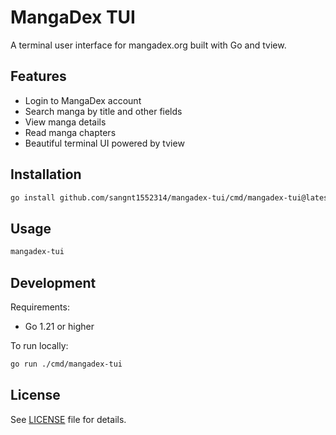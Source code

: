 # MangaDex TUI

A terminal user interface for mangadex.org built with Go and tview.

## Features

- Login to MangaDex account
- Search manga by title and other fields
- View manga details
- Read manga chapters
- Beautiful terminal UI powered by tview

## Installation

```bash
go install github.com/sangnt1552314/mangadex-tui/cmd/mangadex-tui@latest
```

## Usage

```bash
mangadex-tui
```

## Development

Requirements:
- Go 1.21 or higher

To run locally:

```bash
go run ./cmd/mangadex-tui
```

## License

See [LICENSE](LICENSE) file for details.